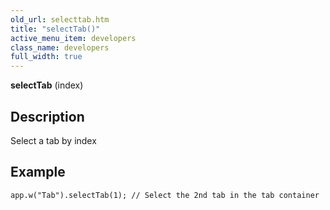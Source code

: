 ```yaml
---
old_url: selecttab.htm
title: "selectTab()"
active_menu_item: developers
class_name: developers
full_width: true
---
```



**selectTab** (index)

## Description

Select a tab by index

## Example

     
    app.w("Tab").selectTab(1); // Select the 2nd tab in the tab container
   

